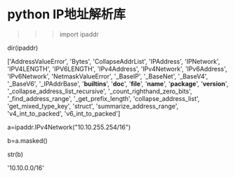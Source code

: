 # python IP地址解析库 

>>> import ipaddr 

dir(ipaddr)

['AddressValueError', 'Bytes', 'CollapseAddrList', 'IPAddress', 'IPNetwork', 'IPV4LENGTH', 'IPV6LENGTH', 'IPv4Address', 'IPv4Network', 'IPv6Address', 'IPv6Network', 'NetmaskValueError', '_BaseIP', '_BaseNet', '_BaseV4', '_BaseV6', '_IPAddrBase', '__builtins__', '__doc__', '__file__', '__name__', '__package__', '__version__', '_collapse_address_list_recursive', '_count_righthand_zero_bits', '_find_address_range', '_get_prefix_length', 'collapse_address_list', 'get_mixed_type_key', 'struct', 'summarize_address_range', 'v4_int_to_packed', 'v6_int_to_packed']


a=ipaddr.IPv4Network("10.10.255.254/16")

b=a.masked()

str(b)

'10.10.0.0/16'
